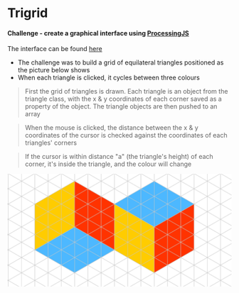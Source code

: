Trigrid
=================

#### Challenge - create a graphical interface using [ProcessingJS](http://processingjs.org/)

The interface can be found [here](https://ckpantelides.github.io/trigrid/)

* The challenge was to build a grid of equilateral triangles positioned as the picture below shows
* When each triangle is clicked, it cycles between three colours

> First the grid of triangles is drawn. Each triangle is an object from the triangle class, with the x & y coordinates of each corner saved as a property of the object. The triangle objects are then pushed to an array

> When the mouse is clicked, the distance between the x & y coordinates of the cursor is checked against the coordinates of each triangles' corners

> If the cursor is within distance "a" (the triangle's height) of each corner, it's inside the triangle, and the colour will change

![img1]

[img1]: https://github.com/ckpantelides/trigrid/blob/master/cubes.PNG

